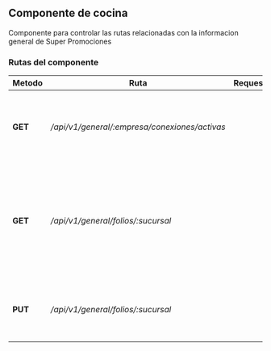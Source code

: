 ## Componente de cocina

Componente para controlar las rutas relacionadas con la informacion general de Super Promociones

### Rutas del componente

| **Metodo** | **Ruta** | **Request** | **Descripcion** |
|------------|----------|-------------|-----------------|
| **GET** | _/api/v1/general/:empresa/conexiones/activas_ |  | Obtiene el estatus de las conexiones de los dyndns de la empresa |
| **GET** | _/api/v1/general/folios/:sucursal_ |  | Obtiene un calculo de los folios necesarios para terminar el mes entrante de una sucursal determinada |
| **PUT** | _/api/v1/general/folios/:sucursal_ |  | Actualiza los folios disponibles de una sucursal determinada |
